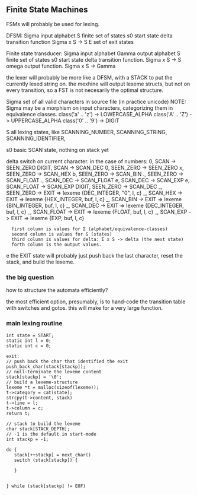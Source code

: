 Finite State Machines
---------------------

FSMs will probably be used for lexing.

DFSM:
Sigma	input alphabet
S	finite set of states
s0	start state
delta	transition function Sigma x S -> S
E	set of exit states

Finite state transducer:
Sigma	input alphabet
Gamma	output alphabet
S	finite set of states
s0	start state
delta	transition function. Sigma x S -> S
omega	output function. Sigma x S -> Gamma


the lexer will probably be more like a DFSM,
with a STACK to put the currently lexed string on.
the mexhine will output lexeme structs, but not on every
transition, so a FST is not necesarily the optimal
structure.

Sigma	  set of all valid characters in source file (in practice unicode)
	  NOTE: Sigma may be a morphism on input characters, categorizing
	  them in equivalence classes.
	  class('a' .. 'z') -> LOWERCASE_ALPHA
	  class('A' .. 'Z') -> UPPERCASE_ALPHA
	  class('0' .. '9') -> DIGIT

S	  all lexing states, like SCANNING_NUMBER, SCANNING_STRING,
	  SCANNING_IDENTIFIER,
	  
s0	  basic SCAN state, nothing on stack yet

delta 	  switch on current character. in the case of numbers:
	     0,	    SCAN       	  -> SEEN_ZERO
	     DIGIT, SCAN       	  -> SCAN_DEC
	     0,     SEEN_ZERO  	  -> SEEN_ZERO
	     x,     SEEN_ZERO  	  -> SCAN_HEX
	     b,     SEEN_ZERO  	  -> SCAN_BIN
	     .,	    SEEN_ZERO  	  -> SCAN_FLOAT
	     .,	    SCAN_DEC 	  -> SCAN_FLOAT
	     e,	    SCAN_DEC	  -> SCAN_EXP
	     e,	    SCAN_FLOAT	  -> SCAN_EXP
	     DIGIT, SEEN_ZERO  	  -> SCAN_DEC
	     _,     SEEN_ZERO  	  -> EXIT		=> lexeme {DEC_INTEGER, "0", l, c}
	     _,	    SCAN_HEX	  -> EXIT 		=> lexeme {HEX_INTEGER, buf, l, c}
	     _,	    SCAN_BIN	  -> EXIT	 	=> lexeme {BIN_INTEGER, buf, l, c}
	     _,	    SCAN_DEC	  -> EXIT 		=> lexeme {DEC_INTEGER, buf, l, c}
	     _,	    SCAN_FLOAT	  -> EXIT 		=> lexeme {FLOAT, buf, l, c}
	     _,	    SCAN_EXP	  -> EXIT 		=> lexeme {EXP, buf, l, c}
	     
	  first column is values for Σ (alphabet/equivalence-classes)
	  second column is values for S (states)
	  third column is values for delta: Σ x S -> delta (the next state)
	  forth column is the output values.

e	  the EXIT state will probably just push back the last character,
	  reset the stack, and build the lexeme.


### the big question
how to structure the automata efficiently?

the most efficient option, presumably, is to hand-code the transition table
with switches and gotos. this will make for a very large function.


### main lexing routine
```
int state = START;
static int l = 0;
static int c = 0;

exit:
// push back the char that identified the exit
push_back_char(stack[stackp]);
// null-terminate the lexeme content
stack[stackp] = '\0';
// build a lexeme-structure
lexeme *t = malloc(sizeof(lexeme));
t->category = cat(state);
strcpy(t->content, stack)
t->line = l;
t->column = c;
return t;

// stack to build the lexeme
char stack[STACK_DEPTH];
// -1 is the default in start-mode
int stackp = -1;

do {
   stack[++stackp] = next_char()
   switch (stack[stackp]) {
       
   }


} while (stack[stackp] != EOF)
```